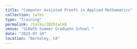 ```yaml
---
title: "Computer Assisted Proofs in Applied Mathematics"
collection: talks
type: "Training" 
permalink: /talks/2025talk8
venue: "SLMath Summer Graduate School "
date: "2025-07-10"
location: "Berkeley, CA"
---
```


